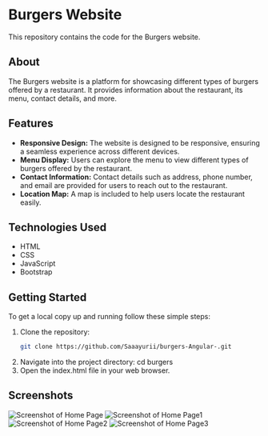 # Burgers Website

This repository contains the code for the Burgers website.

## About

The Burgers website is a platform for showcasing different types of burgers offered by a restaurant. It provides information about the restaurant, its menu, contact details, and more.

## Features

- **Responsive Design:** The website is designed to be responsive, ensuring a seamless experience across different devices.
- **Menu Display:** Users can explore the menu to view different types of burgers offered by the restaurant.
- **Contact Information:** Contact details such as address, phone number, and email are provided for users to reach out to the restaurant.
- **Location Map:** A map is included to help users locate the restaurant easily.

## Technologies Used

- HTML
- CSS
- JavaScript
- Bootstrap

## Getting Started

To get a local copy up and running follow these simple steps:

1. Clone the repository:
   ```sh
   git clone https://github.com/Saaayurii/burgers-Angular-.git
2. Navigate into the project directory:
   cd burgers
3. Open the index.html file in your web browser.

## Screenshots
![Screenshot of Home Page](screenshots/Screenshot_7.jpg)
![Screenshot of Home Page1](screenshots/Screenshot_3.jpg)
![Screenshot of Home Page2](screenshots/Screenshot_1.jpg)
![Screenshot of Home Page3](screenshots/Screenshot_2.jpg)

 
